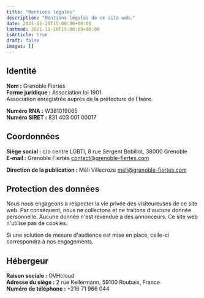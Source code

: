 ```yaml
---
title: "Mentions légales"
description: "Mentions légales de ce site web."
date: 2021-11-20T15:00:00+00:00
lastmod: 2021-11-20T15:00:00+00:00
isArticle: true
draft: false
images: []
---
```


## Identité

**Nom :** Grenoble Fiertés<br />
**Forme juridique :** Association loi 1901<br />
Association enregistrée auprès de la préfecture de l'Isère.

**Numéro RNA :** W381019065<br />
**Numéro SIRET :** 831 403 001 00017

## Coordonnées

**Siège social :** c/o centre LGBTI, 8 rue Sergent Bobillot, 38000 Grenoble<br />
**E-mail :** Grenoble Fiertés <contact@grenoble-fiertes.com>

**Direction de la publication :** Méli Villecroze <meli@grenoble-fiertes.com>

## Protection des données

Nous nous engageons à respecter la vie privée des visiteureuses de ce site web.
Par conséquent, nous ne collectons et ne traitons d'aucune donnée personnelle.
Aucune donnée n'est revendue à des annonceurs.
Ce site web n'utilise pas de cookies.

Si une solution de mesure d'audience est mise en place, celle-ci correspondra
à nos engagements.

## Hébergeur

**Raison sociale :** OVHcloud<br />
**Adresse du siège :** 2 rue Kellermann, 59100 Roubaix, France<br />
**Numéro de téléphone :** +216 71 966 044

